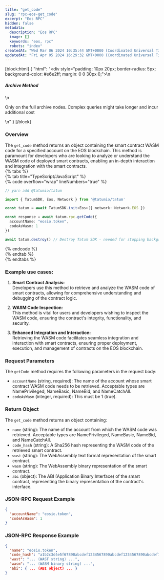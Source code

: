```yaml
---
title: "get_code"
slug: "rpc-eos-get_code"
excerpt: "Eos RPC"
hidden: false
metadata: 
  description: "Eos RPC"
  image: []
  keywords: "eos, rpc"
  robots: "index"
createdAt: "Wed Mar 06 2024 10:35:44 GMT+0000 (Coordinated Universal Time)"
updatedAt: "Fri Apr 05 2024 16:29:32 GMT+0000 (Coordinated Universal Time)"
---
```

[block:html]
{
  "html": "<div style=\"padding: 10px 20px; border-radius: 5px; background-color: #e6e2ff; margin: 0 0 30px 0;\">\n  <h5>Archive Method</h5>\n  <p>Only on the full archive nodes. Complex queries might take longer and incur additional cost</p>\n</div>"
}
[/block]


### Overview

The `get_code` method returns an object containing the smart contract WASM code for a specified account on the EOS blockchain. This method is paramount for developers who are looking to analyze or understand the WASM code of deployed smart contracts, enabling an in-depth interaction and integration with the smart contracts.  
{% tabs %}  
{% tab title="TypeScript/JavaScript" %}  
{% code overflow="wrap" lineNumbers="true" %}

```typescript
// yarn add @tatumio/tatum

import { TatumSDK, Eos, Network } from '@tatumio/tatum'

const tatum = await TatumSDK.init<Eos>({ network: Network.EOS })

const response = await tatum.rpc.getCode({
  accountName: "eosio.token",
  codeAsWasm: 1
})

await tatum.destroy() // Destroy Tatum SDK - needed for stopping background jobs
```

{% endcode %}  
{% endtab %}  
{% endtabs %}

### Example use cases:

1. **Smart Contract Analysis:**  
   Developers use this method to retrieve and analyze the WASM code of smart contracts, allowing for comprehensive understanding and debugging of the contract logic.

2. **WASM Code Inspection:**  
   This method is vital for users and developers wishing to inspect the WASM code, ensuring the contract's integrity, functionality, and security.

3. **Enhanced Integration and Interaction:**  
   Retrieving the WASM code facilitates seamless integration and interaction with smart contracts, ensuring proper deployment, execution, and management of contracts on the EOS blockchain.

### Request Parameters

The `getCode` method requires the following parameters in the request body:

- `accountName` (string, required): The name of the account whose smart contract WASM code needs to be retrieved. Acceptable types are NamePrivileged, NameBasic, NameBid, and NameCatchAll.
- `codeAsWasm` (integer, required): This must be 1 (true).

### Return Object

The `get_code` method returns an object containing:

- `name` (string): The name of the account from which the WASM code was retrieved. Acceptable types are NamePrivileged, NameBasic, NameBid, and NameCatchAll.
- `code_hash` (string): A Sha256 hash representing the WASM code of the retrieved smart contract.
- `wast` (string): The WebAssembly text format representation of the smart contract.
- `wasm` (string): The WebAssembly binary representation of the smart contract.
- `abi` (object): The ABI (Application Binary Interface) of the smart contract, representing the binary representation of the contract's interface.

### JSON-RPC Request Example

```json
{
  "accountName": "eosio.token",
  "codeAsWasm": 1
}
```

### JSON-RPC Response Example

```json
{
  "name": "eosio.token",
  "code_hash": "a1b2c3d4e5f67890abcdef1234567890abcdef1234567890abcdef1234567890ab",
  "wast": "... (WAST string) ...",
  "wasm": "... (WASM binary string) ...",
  "abi": { ... (ABI object) ... }
}

```
